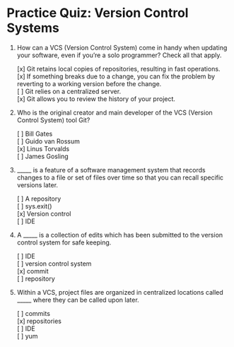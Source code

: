 # Practice Quiz: Version Control Systems

 1. How can a VCS (Version Control System) come in handy when updating your software, even if you’re a solo programmer? Check all that apply.

    [x] Git retains local copies of repositories, resulting in fast operations.<br>
    [x] If something breaks due to a change, you can fix the problem by reverting to a working version before the change.<br>
    [ ] Git relies on a centralized server.<br>
    [x] Git allows you to review the history of your project.<br>

 2. Who is the original creator and main developer of the VCS (Version Control System) tool Git?

    [ ] Bill Gates<br>
    [ ] Guido van Rossum<br>
    [x] Linus Torvalds<br>
    [ ] James Gosling

3. _____ is a feature of a software management system that records changes to a file or set of files over time so that you can recall specific versions later.

    [ ] A repository<br>
    [ ] sys.exit()<br>
    [x] Version control<br>
    [ ] IDE

4. A _____ is a collection of edits which has been submitted to the version control system for safe keeping.

    [ ] IDE<br>
    [ ] version control system<br>
    [x] commit<br>
    [ ] repository

5. Within a VCS, project files are organized in centralized locations called _____ where they can be called upon later.

    [ ] commits<br>
    [x] repositories<br>
    [ ] IDE<br>
    [ ] yum

